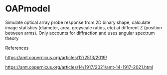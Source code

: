 # OAPmodel

Simulate optical array probe response from 2D binary shape, calculate image statistics (diameter, area, greyscale ratios, etc) at different Z (position between arms). Only accounts for diffraction and uses angular spectrum theory

References

https://amt.copernicus.org/articles/12/2513/2019/

https://amt.copernicus.org/articles/14/1917/2021/amt-14-1917-2021.html
